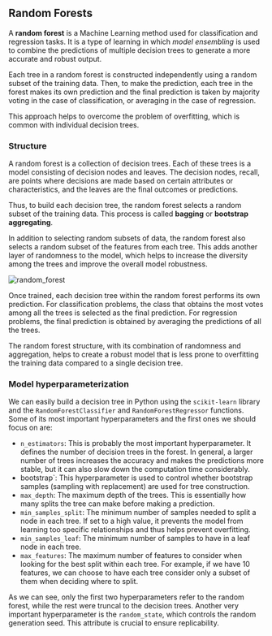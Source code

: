 ## Random Forests

A **random forest** is a Machine Learning method used for classification and regression tasks. It is a type of learning in which *model ensembling* is used to combine the predictions of multiple decision trees to generate a more accurate and robust output.

Each tree in a random forest is constructed independently using a random subset of the training data. Then, to make the prediction, each tree in the forest makes its own prediction and the final prediction is taken by majority voting in the case of classification, or averaging in the case of regression.

This approach helps to overcome the problem of overfitting, which is common with individual decision trees.

### Structure

A random forest is a collection of decision trees. Each of these trees is a model consisting of decision nodes and leaves. The decision nodes, recall, are points where decisions are made based on certain attributes or characteristics, and the leaves are the final outcomes or predictions.

Thus, to build each decision tree, the random forest selects a random subset of the training data. This process is called **bagging** or **bootstrap aggregating**.

In addition to selecting random subsets of data, the random forest also selects a random subset of the features from each tree. This adds another layer of randomness to the model, which helps to increase the diversity among the trees and improve the overall model robustness.

![random_forest](https://github.com/4GeeksAcademy/machine-learning-content/blob/master/assets/random_forest.PNG?raw=true)

Once trained, each decision tree within the random forest performs its own prediction. For classification problems, the class that obtains the most votes among all the trees is selected as the final prediction. For regression problems, the final prediction is obtained by averaging the predictions of all the trees.

The random forest structure, with its combination of randomness and aggregation, helps to create a robust model that is less prone to overfitting the training data compared to a single decision tree.

### Model hyperparameterization

We can easily build a decision tree in Python using the `scikit-learn` library and the `RandomForestClassifier` and `RandomForestRegressor` functions. Some of its most important hyperparameters and the first ones we should focus on are:

- `n_estimators`: This is probably the most important hyperparameter. It defines the number of decision trees in the forest. In general, a larger number of trees increases the accuracy and makes the predictions more stable, but it can also slow down the computation time considerably.
- bootstrap`: This hyperparameter is used to control whether bootstrap samples (sampling with replacement) are used for tree construction.
- `max_depth`: The maximum depth of the trees. This is essentially how many splits the tree can make before making a prediction.
- `min_samples_split`: The minimum number of samples needed to split a node in each tree. If set to a high value, it prevents the model from learning too specific relationships and thus helps prevent overfitting.
- `min_samples_leaf`: The minimum number of samples to have in a leaf node in each tree.
- `max_features`: The maximum number of features to consider when looking for the best split within each tree. For example, if we have 10 features, we can choose to have each tree consider only a subset of them when deciding where to split.

As we can see, only the first two hyperparameters refer to the random forest, while the rest were truncal to the decision trees. Another very important hyperparameter is the `random_state`, which controls the random generation seed. This attribute is crucial to ensure replicability.